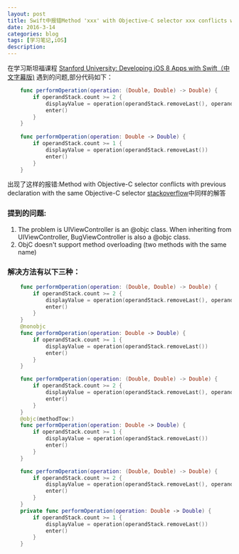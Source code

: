 ```yaml
---
layout: post
title: Swift中报错Method 'xxx' with Objective-C selector xxx conflicts with getter for xxx with the same Objective-C Selector
date: 2016-3-14
categories: blog
tags: [学习笔记,iOS]
description: 
---
```


在学习斯坦福课程 [Stanford University: Developing iOS 8 Apps with Swift](https://itunes.com/StanfordSwift)[（中文字幕版)](http://open.163.com/special/opencourse/ios8.html)
遇到的问题,部分代码如下：


```Swift
    func performOperation(operation: (Double, Double) -> Double) {
        if operandStack.count >= 2 {
            displayValue = operation(operandStack.removeLast(), operandStack.removeLast())
            enter()
        }
    }
    
    func performOperation(operation: Double -> Double) {
        if operandStack.count >= 1 {
            displayValue = operation(operandStack.removeLast())
            enter()
        }
    }
```
    
出现了这样的报错:Method with Objective-C selector conflicts with previous declaration with the same Objective-C selector
[stackoverflow](http://stackoverflow.com/questions/29457720/compiler-error-method-with-objective-c-selector-conflicts-with-previous-declara)中同样的解答

### 提到的问题:

 1. The problem is UIViewController is an @objc class. When inheriting from UIViewController, BugViewController is also a @objc class.
 2. ObjC doesn't support method overloading (two methods with the same name) 

### 解决方法有以下三种：
 
```Swift
    func performOperation(operation: (Double, Double) -> Double) {
        if operandStack.count >= 2 {
            displayValue = operation(operandStack.removeLast(), operandStack.removeLast())
            enter()
        }
    }
    @nonobjc 
    func performOperation(operation: Double -> Double) {
        if operandStack.count >= 1 {
            displayValue = operation(operandStack.removeLast())
            enter()
        }
    }
```
    
```Swift
    func performOperation(operation: (Double, Double) -> Double) {
        if operandStack.count >= 2 {
            displayValue = operation(operandStack.removeLast(), operandStack.removeLast())
            enter()
        }
    }
    @objc(methodTow:)
    func performOperation(operation: Double -> Double) {
        if operandStack.count >= 1 {
            displayValue = operation(operandStack.removeLast())
            enter()
        }
    }
```
    
```Swift
    func performOperation(operation: (Double, Double) -> Double) {
        if operandStack.count >= 2 {
            displayValue = operation(operandStack.removeLast(), operandStack.removeLast())
            enter()
        }
    }
    private func performOperation(operation: Double -> Double) {
        if operandStack.count >= 1 {
            displayValue = operation(operandStack.removeLast())
            enter()
        }
    }
```
    